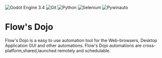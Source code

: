 ![Godot Engine 3.4](https://img.shields.io/badge/Godot_3.4-blue?style=for-the-badge&logo=godot-engine&logoColor=white)
![Git](https://img.shields.io/badge/git-red?style=for-the-badge&logo=git&logoColor=white)
![Python](https://img.shields.io/badge/Python-orange?style=for-the-badge&logo=python&logoColor=white)
![Selenium](https://img.shields.io/badge/Selenium-green?style=for-the-badge&logo=Selenium&logoColor=white)
![Pywinauto](https://img.shields.io/badge/Pywinauto-purple?style=for-the-badge)

Flow's Dojo
============
Flow's Dojo is a easy to use automation tool for the Web-browsers, Desktop Application GUI and other automations. 
Flow's Dojo automations are cross-platform,shared,launched remotely and schedulable.